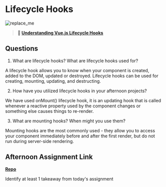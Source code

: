 # Lifecycle Hooks

![replace_me](https://codeworks.blob.core.windows.net/public/assets/img/illustrations/placeholder.svg)

> **📖 [Understanding Vue.js Lifecycle Hooks](https://codeworksacademy.com/fs-student-guide/resources/wk6/03-Vue-Lifecycle-Hooks)**

## Questions

1. What are lifecycle hooks? What are lifecycle hooks used for?

A lifecycle hook allows you to know when your component is created, added to the DOM, updated or destroyed. Lifecycle hooks can be used for creating, mounting, updating, and destructing. 

2. How have you utilized lifecycle hooks in your afternoon projects?

We have used onMount() lifecycle hook, it is an updating hook that is called whenever a reactive property used by the component changes or something else causes things to re-render. 

3. What are mounting hooks? When might you use them?

Mounting hooks are the most commonly used - they allow you to access your component immediately before and after the first render, but do not run during server-side rendering. 

## Afternoon Assignment Link

**[Repo](https://github.com/savtemp/gregslist-vue)**

Identify at least 1 takeaway from today's assignment
